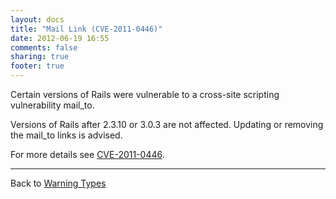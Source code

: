 ```yaml
---
layout: docs
title: "Mail Link (CVE-2011-0446)"
date: 2012-06-19 16:55
comments: false
sharing: true
footer: true
---
```


Certain versions of Rails were vulnerable to a cross-site scripting vulnerability mail\_to.

Versions of Rails after 2.3.10 or 3.0.3 are not affected. Updating or removing the mail\_to links is advised.

For more details see [CVE-2011-0446](http://groups.google.com/group/rubyonrails-security/browse_thread/thread/f02a48ede8315f81).

---
Back to [Warning Types](/docs/warning_types)
